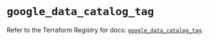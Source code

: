 # `google_data_catalog_tag`

Refer to the Terraform Registry for docs: [`google_data_catalog_tag`](https://registry.terraform.io/providers/hashicorp/google/6.11.0/docs/resources/data_catalog_tag).
